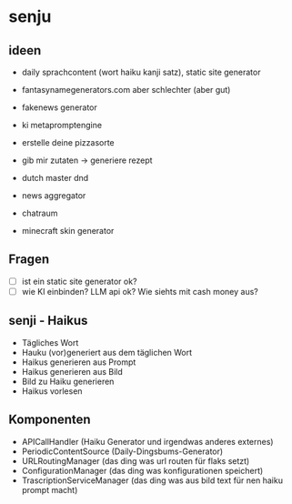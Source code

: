 # senju

## ideen

- daily sprachcontent (wort haiku kanji satz), static site generator
- fantasynamegenerators.com aber schlechter (aber gut)
- fakenews generator

- ki metapromptengine
- erstelle deine pizzasorte
- gib mir zutaten -> generiere rezept
- dutch master dnd
- news aggregator
- chatraum
- minecraft skin generator

## Fragen

- [ ] ist ein static site generator ok?
- [ ] wie KI einbinden? LLM api ok? Wie siehts mit cash money aus?

## senji - Haikus

- Tägliches Wort
- Hauku (vor)generiert aus dem täglichen Wort
- Haikus generieren aus Prompt
- Haikus generieren aus Bild
- Bild zu Haiku generieren
- Haikus vorlesen

## Komponenten

- APICallHandler (Haiku Generator und irgendwas anderes externes)
- PeriodicContentSource (Daily-Dingsbums-Generator)
- URLRoutingManager (das ding was url routen für flaks setzt)
- ConfigurationManager (das ding was konfigurationen speichert)
- TrascriptionServiceManager (das ding was aus bild text für nen haiku prompt macht)
